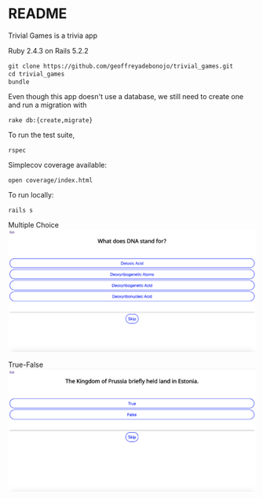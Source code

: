 # README

Trivial Games is a trivia app


Ruby 2.4.3 on Rails 5.2.2

```shell
git clone https://github.com/geoffreyadebonojo/trivial_games.git
cd trivial_games
bundle
```

Even though this app doesn't use a database, we still need to create one and run a migration with
```shell
rake db:{create,migrate}
```

To run the test suite,
```shell
rspec
```
Simplecov coverage available:
```shell
open coverage/index.html
```

To run locally:
```shell
rails s
```


Multiple Choice
![alt text](readme_images/multiple_choice.png)

True-False
![alt text](readme_images/true_false.png)
